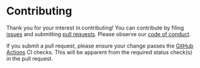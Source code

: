 # Contributing

Thank you for your interest in contributing! You can contribute by filing [issues](https://github.com/stepchowfun/toast/issues) and submitting [pull requests](https://github.com/stepchowfun/toast/pulls). Please observe our [code of conduct](https://github.com/stepchowfun/toast/blob/main/CODE_OF_CONDUCT.md).

If you submit a pull request, please ensure your change passes the [GitHub Actions](https://github.com/stepchowfun/toast/actions) CI checks. This will be apparent from the required status check(s) in the pull request.
